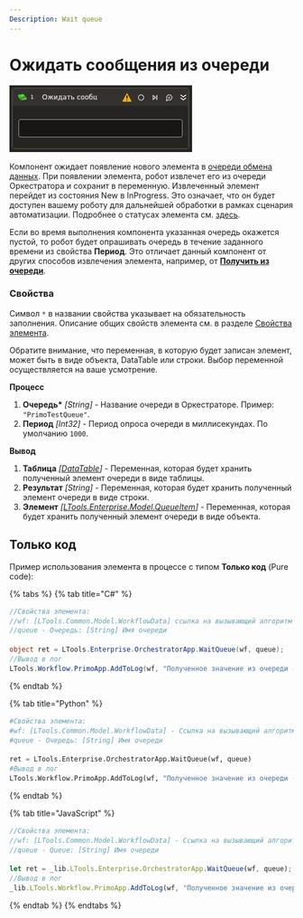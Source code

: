 ```yaml
---
Description: Wait queue
---
```


# Ожидать сообщения из очереди

![](../../../../../../studio/linux/resources/activities/basic/orchestrator/queues/wait-queue.png)

Компонент ожидает появление нового элемента в [очереди обмена данных](https://docs.primo-rpa.ru/primo-rpa/orchestrator/basics/data-queues). При появлении элемента, робот извлечет его из очереди Оркестратора и сохранит в переменную. Извлеченный элемент перейдет из состояния New в InProgress. Это означает, что он будет доступен вашему роботу для дальнейшей обработки в рамках сценария автоматизации. Подробнее о статусах элемента см. [здесь](https://docs.primo-rpa.ru/primo-rpa/orchestrator/basics/data-queues/items#statusy-elementa).

Если во время выполнения компонента указанная очередь окажется пустой, то робот будет опрашивать очередь в течение заданного времени из свойства **Период**. Это отличает данный компонент от других способов извлечения элемента, например, от [**Получить из очереди**](https://docs.primo-rpa.ru/primo-rpa/g_elements/el_basic/els_orch/els_queues/readfromqueue).  


### Свойства
Символ `*` в названии свойства указывает на обязательность заполнения. Описание общих свойств элемента см. в разделе [Свойства элемента](https://docs.primo-rpa.ru/primo-rpa/primo-studio/process/elements#svoistva-elementa).

Обратите внимание, что переменная, в которую будет записан элемент, может быть  в виде объекта, DataTable или строки. Выбор переменной осуществляется на ваше усмотрение.

**Процесс**
1. **Очередь\*** *[String]* - Название очереди в Оркестраторе. Пример: `"PrimoTestQueue"`.
1. **Период** *[Int32]* - Период опроса очереди в миллисекундах. По умолчанию `1000`.

**Вывод**
1. **Таблица** *[[DataTable](https://learn.microsoft.com/ru-ru/dotnet/api/system.data.datatable?view=net-8.0&viewFallbackFrom=net-4.6.1)]* - Переменная, которая будет хранить полученный элемент очереди в виде таблицы.
1. **Результат** *[String]* - Переменная, которая будет хранить полученный элемент очереди в виде строки.
1. **Элемент** *[[LTools.Enterprise.Model.QueueItem](https://docs.primo-rpa.ru/primo-rpa/g\_elements/osnovnye-elementy/orkestrator/els\_queues/datatypes)]* - Переменная, которая будет хранить полученный элемент очереди в виде объекта.


## Только код

Пример использования элемента в процессе с типом **Только код** (Pure code):

{% tabs %}
{% tab title="C#" %}
```csharp
//Свойства элемента:
//wf: [LTools.Common.Model.WorkflowData] ссылка на вызывающий алгоритм
//queue - Очередь: [String] Имя очереди

object ret = LTools.Enterprise.OrchestratorApp.WaitQueue(wf, queue);		
//Вывод в лог
LTools.Workflow.PrimoApp.AddToLog(wf, "Полученное значение из очереди - " + ret.ToString(), LTools.Enums.LogMessageType.Info);
```
{% endtab %}

{% tab title="Python" %}
```python
#Свойства элемента:
#wf: [LTools.Common.Model.WorkflowData] - Ссылка на вызывающий алгоритм
#queue - Очередь: [String] Имя очереди

ret = LTools.Enterprise.OrchestratorApp.WaitQueue(wf, queue)		
#Вывод в лог
LTools.Workflow.PrimoApp.AddToLog(wf, "Полученное значение из очереди - " + str(ret), LTools.Enums.LogMessageType.Info)
```
{% endtab %}

{% tab title="JavaScript" %}
```javascript
//Свойства элемента:
//wf: [LTools.Common.Model.WorkflowData] - Ссылка на вызывающий алгоритм
//queue - Queue: [String] Имя очереди

let ret = _lib.LTools.Enterprise.OrchestratorApp.WaitQueue(wf, queue);		
//Вывод в лог	
_lib.LTools.Workflow.PrimoApp.AddToLog(wf, "Полученное значение из очереди - " + ret.toString(), _lib.LTools.Enums.LogMessageType.Info);
```
{% endtab %}
{% endtabs %}


